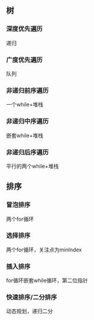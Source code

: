 ## 树

### 深度优先遍历
递归

### 广度优先遍历
队列

### 非递归前序遍历
一个while+堆栈

### 非递归中序遍历
嵌套while+堆栈

### 非递归后序遍历
平行的两个while+堆栈


## 排序

### 冒泡排序
两个for循环

### 选择排序
两个for循环，关注点为minIndex

### 插入排序
for循环嵌套while循环，第二位指针

### 快速排序/二分排序
动态规划，递归二分
